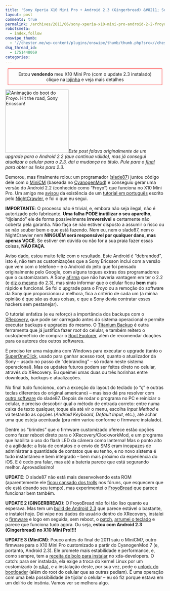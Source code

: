 ```yaml
---
title: 'Sony Xperia X10 Mini Pro + Android 2.3 (Gingerbread) &#8211; Sony = ♥♥♥'
layout: post
comments: true
permalink: /archives/2011/06/sony-xperia-x10-mini-pro-android-2-2-froyo-sony-%e2%99%a5.html/
robotsmeta:
  - index,follow
onswipe_thumb:
  - '//chester.me/wp-content/plugins/onswipe/thumb/thumb.php?src=//chester.me/wp-content/uploads/2011/06/froyo_cyanogen_x10_mini_pro.jpg&amp;w=600&amp;h=800&amp;zc=1&amp;q=75&amp;f=0'
dsq_thread_id:
  - 1751448069
categories:
---
```

<div style="border:1px solid red; padding:8px; margin:8px; text-align:center">
  Estou <b>vendendo</b> meu X10 Mini Pro (com o update 2.3 instalado)<br />clique na <a href="/lojinha">lojinha</a> e veja mais detalhes
</div>

[<img class="alignleft size-full wp-image-6043" title="Animação do boot do Froyo. Hit the road, Sony Ericsson!" src="//chester.me/wp-content/uploads/2011/06/froyo_cyanogen_x10_mini_pro.jpg" alt="Animação do boot do Froyo. Hit the road, Sony Ericsson!" width="200" height="200" />][1]*Este post falava originalmente de um upgrade para o Android 2.2 (que continua válido), mas já consegui atualizar o celular para o 2.3, daí a mudança no título. Pule para o [final][2] para obter os links para 2.3.*

Demorou, mas finalmente rolou: um programador ([slade87][3]) juntou código dele com o [MiniCM][4] (baseada no [CyanogenMod][5]) e conseguiu gerar uma versão do Android 2.2 (conhecido como &#8220;Froyo&#8221;) que funciona no X10 Mini Pro. Um amigo me [avisou][6] da existência de um [tutorial em português][7] escrito pelo [NightCrawler][8], e foi o que eu segui.

**IMPORTANTE**: O processo não é trivial, e, embora não seja ilegal, não é autorizado pelo fabricante. **Uma falha PODE inutilizar o seu aparelho**, &#8220;tijolando&#8221; ele de forma possivelmente **irreversível** e certamente não coberta pela garantia. Não faça se não estiver disposto a assumir o risco ou se não souber bem o que está fazendo. Nem eu, nem o slade87, nem o NightCrawler nem **NINGUÉM será responsável por qualquer dano, mas apenas VOCÊ**. Se estiver em dúvida ou não for a sua praia fazer essas coisas, **NÃO FAÇA**.

Aviso dado, estou muito feliz com o resultado. Este Android é &#8220;debranded&#8221;, isto é, não tem as customizações que a Sony Ericsson inclui com a versão que vem com o telefone &#8211; é o Android do jeito que foi pensado originalmente pelo Google, com alguns toques extras dos programadores que o customizaram. A Sony [afirma][9] que não haveria vantagem em ter o 2.2 (e [diz o mesmo][10] do 2.3), mas sinto informar que o celular ficou **bem** mais rápido e funcional. Se foi o upgrade para o Froyo ou a remoção do software da Sony que proporcionou a melhora, fica a critério de cada um (a minha opinião é que são as duas coisas, e que a Sony devia contratar esses hackers sem pestanejar).

O tutorial enfatiza (e eu reforço) a importância dos backups com o [XRecovery][11], que pode ser carregado antes do sistema operacional e permite executar backups e upgrades do mesmo. O [Titanium Backup][12] é outra ferramenta que já justifica fazer *root* do celular, e também reitero o custo/benefício de comprar o [Root Explorer][13], além de recomendar doações para os autores dos outros softwares.

É preciso ter uma máquina com Windows para executar o upgrade (tanto o [SuperOneClick][14], usado para ganhar acesso root, quanto o atualizador da Sony &#8211; usado no passo de &#8220;debranding&#8221; &#8211; só rodam neste sistema operacional). Mas os updates futuros podem ser feitos direto no celular, através do XRecovery. Eu queimei umas duas ou três horinhas entre downloads, backups e atualizações.

No final tudo funcionou, com a exceção do layout do teclado (o &#8220;ç&#8221; e outras teclas diferentes do original americano) &#8211; mas isso dá pra resolver com [outro software][15] do slade87. Depois de rodar o programa no PC e reiniciar o celular, é preciso descobrir qual o método de entrada correto: entre numa caixa de texto qualquer, toque ela até vir o menu, escolha *Input Method* e vá testando as opções (*Android Keyboard*, *Default Input*, etc.), até achar uma que esteja acentuada (pra mim variou conforme o firmware instalado).

Dentre os &#8220;brindes&#8221; que o firmware customizado oferece estão opções como fazer reboot direto para o XRecovery/ClockworkMod, e um programa que habilita o uso do flash LED da câmera como lanterna! Mas o ponto alto é a agilidade: a lista de contatos e o envio de SMS eram incapazes de administrar a quantidade de contatos que eu tenho, e no novo sistema é tudo instantâneo e bem integrado &#8211; bem mais próximo da experiência do iOS. E é cedo pra falar, mas até a bateria parece que está segurando melhor. Aprovadíssimo!

**UPDATE**: O slade87 não está mais desenvolvendo esta ROM (aparentemente ele [ficou cansado dos trolls][16] nos fóruns, que esquecem que ele está doando seu tempo), mas experimentei o [FroyoBread][17] que parece funcionar bem também.

<a name="gingerbread"></a>**UPDATE 2 (GINGERBREAD)**: O FroyoBread não foi tão liso quanto eu esperava. Mas tem um [build de Android 2.3][18] que parece estável o bastante, e instalei hoje. Dei wipe nos dados do usuário dentro do XRecovery, instalei o [firmware][19] e logo em seguida, sem reboot, o [patch][20], [arrumei o teclado][15] e parece que funciona tudo agora. Ou seja, **estou com Android 2.3 (Gingerbread) no X10 Mini Pro!!!!**

<a name="minicm"></a>**UPDATE 3 (MiniCM)**: Pouco antes do final de 2011 saiu o MiniCM7, outro firmware para o X10 Mini Pro customizado a partir do CyanogenMod 7 (e, portanto, Android 2.3). Ele promete mais estabilidade e performance, e, como sempre, tem a [receita de bolo para instalar][21] no xda-developers. O catch: para ser instalada, ela exige a troca do kernel Linux por um customizado (o [nAa][22]), e a instalação deste, por sua vez, pede o [unlock do bootloader][22] (além do root do celular que as outras pediam). É uma operação com uma bela possibilidade de tijolar o celular &#8211; eu só fiz porque estava em um delírio de insônia. Vamos ver se melhora algo.

 [1]: //chester.me/wp-content/uploads/2011/06/froyo_cyanogen_x10_mini_pro.jpg
 [2]: #gingerbread
 [3]: http://forum.xda-developers.com/member.php?u=3261285
 [4]: http://code.google.com/p/minicm/
 [5]: http://www.cyanogenmod.com/
 [6]: http://twitter.com/#!/bombox/status/83400482512568320
 [7]: http://www.plusgsm.com.br/forums/showthread.php/99581-TUTORIAL-Debranding-Root-XRecovery-e-Froyo-para-o-X10-Mini-Pro
 [8]: http://www.g33k4u.blogspot.com/
 [9]: http://idgnow.uol.com.br/computacao_pessoal/2011/01/06/smartphones-da-linha-xperia-x10-nao-serao-atualizados-com-android-2.2/
 [10]: http://www.sonyericsson.com/br/preview/aparelhos/por-que-nao-e-possivel-atualizar-o-x8-x10-mini-e-x10-mini-pro-com-o-android-2-3/comment-page-3
 [11]: http://www.addictivetips.com/mobile/xrecovery-mini-is-a-custom-recovery-for-xperia-x10-mini-pro/
 [12]: http://matrixrewriter.com/android/
 [13]: https://market.android.com/details?id=com.speedsoftware.rootexplorer
 [14]: http://meiobit.com/75205/superoneclick-fazendo-root-em-quase-todos-smartphones-android/
 [15]: http://forum.xda-developers.com/showthread.php?t=1113863
 [16]: http://forum.xda-developers.com/showthread.php?t=1176039
 [17]: http://forum.xda-developers.com/showthread.php?t=1190037
 [18]: http://forum.xda-developers.com/showthread.php?t=1201116
 [19]: http://depositfiles.com/files/jq415u18e
 [20]: http://www.multiupload.com/A6BCL5SFKB
 [21]: http://forum.xda-developers.com/showthread.php?t=1415026
 [22]: http://forum.xda-developers.com/showthread.php?t=1254225
